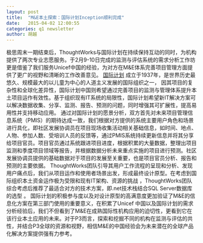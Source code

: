 ```yaml
---
layout: post
title:  "M&E本土探索：国际计划Inception顺利完成"
date:   2015-04-02 12:00:55
categories: q1 newsletter
author: 胡越
---
```

极思周末一期结束后，ThoughtWorks与国际计划在持续保持互动的同时，为机构提供了两次专业志愿服务。于2月9-10日完成的监测与评估系统的需求分析工作坊更是借鉴了我们服务Unicef中国的经验，为对方在M&E体系完善项目管理方面提供了更广的视野和清晰的工作改善意见。
[国际计划](http://plan-international.org/where-we-work/asia/china?set_language=zh)         成立于1937年，是世界历史最悠久、规模最大的以儿童为中心的人道主义发展的国际组织之一， 因其项目的复杂性和全球化差异性，国际计划中国则希望通过完善项目的监测与管理体系提升本土项目运作有效性。基于组织现有IT系统的局限性，国际计划希望新IT解决方案可以解决数据收集、分享、监测、报告、预测的问题，同时增强其可扩展性，提高易用性并支持移动应用。
通过对国际计划的愿景分析，双方首先对未来项目管理信息系统（PMIS）的期待达成一致，我们根据对方提供的系统主要用户角色和场景进行具化，即社区发展协调员在项目现场收集活动相关基础信息，如时间、地点、人物、参加人数、受培训人员的反馈等，通过PMIS系统持续更新信息并将其分享给项目官员。项目官员通过系统跟进项目进度，根据积累的大量数据，整理出项目监测和季度项目领域等报告，并根据数据分析未来重点实施的项目进行预测。社区发展协调员提供的基础数据对于项目的发展至关重要，也是项目官员分析、报告和预测的主要依据。
ThoughtWorks团队引导其用户工作流程的呈现和分析、发现用户痛点后，我们从项目运作和使用者场景出发，形成最终设计原型。在考虑到国际组织本土资金运作极为受限和现有IT架构、资源的挑战 ，ThoughtWorks团队综合考虑后推荐了最适合对方的技术方案，即.net技术栈结合SQL Server数据库的选型 。
国际计划的积极参与度以及对设计原型的高满意度更加验证了M&E的信息化方案在第三部门使用的重要意义，在积累了Unicef 中国以及国际计划的需求分析经验后，我们不但看到了M&E在成熟国际性机构应用的迫切性，更看到它在该行业本土应用的未来。对于P3而言，探索和挖掘不同的机构在监测与评估的共性，并结合P3全球的资源和视野，相信M&E的中国经验会为未来潜在的全球产品化解决方案提供强有力参考。